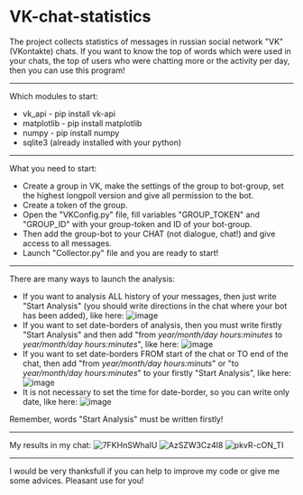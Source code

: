 # VK-chat-statistics
The project collects statistics of messages in russian social network "VK" (VKontakte) chats.
If you want to know the top of words which were used in your chats, the top of users who were chatting more or the activity per day, then you can use this program!

---
Which modules to start:
- vk_api - pip install vk-api
- matplotlib - pip install matplotlib
- numpy - pip install numpy
- sqlite3 (already installed with your python)

---
What you need to start:
- Create a group in VK, make the settings of the group to bot-group, set the highest longpoll version and give all permission to the bot.
- Create a token of the group.
- Open the "VKConfig.py" file, fill variables "GROUP_TOKEN" and "GROUP_ID" with your group-token and ID of your bot-group.
- Then add the group-bot to your CHAT (not dialogue, chat!) and give access to all messages.
- Launch "Collector.py" file and you are ready to start!

---
There are many ways to launch the analysis:
- If you want to analysis ALL history of your messages, then just write "Start Analysis" (you should write directions in the chat where your bot has been added), like here:
![image](https://user-images.githubusercontent.com/62260405/114281015-aa447980-9a44-11eb-8fc6-2765d45dfa30.png)
- If you want to set date-borders of analysis, then you must write firstly "Start Analysis" and then add "from *year/month/day hours:minutes* to *year/month/day hours:minutes*", like here:
![image](https://user-images.githubusercontent.com/62260405/114281058-e1b32600-9a44-11eb-9090-3a22a88b78b1.png)
- If you want to set date-borders FROM start of the chat or TO end of the chat, then add "from *year/month/day hours:minuts*" or "to *year/month/day hours:minutes*" to your firstly "Start Analysis", like here:
![image](https://user-images.githubusercontent.com/62260405/114281100-17f0a580-9a45-11eb-8904-3859a24410be.png)
- It is not necessary to set the time for date-border, so you can write only date, like here:
![image](https://user-images.githubusercontent.com/62260405/114281400-d8c35400-9a46-11eb-8469-f622fc1b12e7.png)

Remember, words "Start Analysis" must be written firstly!

---
My results in my chat:
![7FKHnSWhaIU](https://user-images.githubusercontent.com/62260405/114281291-3dca7a00-9a46-11eb-9221-43793ede88e1.jpg)
![AzSZW3Cz4l8](https://user-images.githubusercontent.com/62260405/114281314-4e7af000-9a46-11eb-8a63-81814773cc94.jpg)
![pkvR-cON_TI](https://user-images.githubusercontent.com/62260405/114281317-5044b380-9a46-11eb-9a80-4ac20ac82e45.jpg)

---
I would be very thanksfull if you can help to improve my code or give me some advices. Pleasant use for you!

